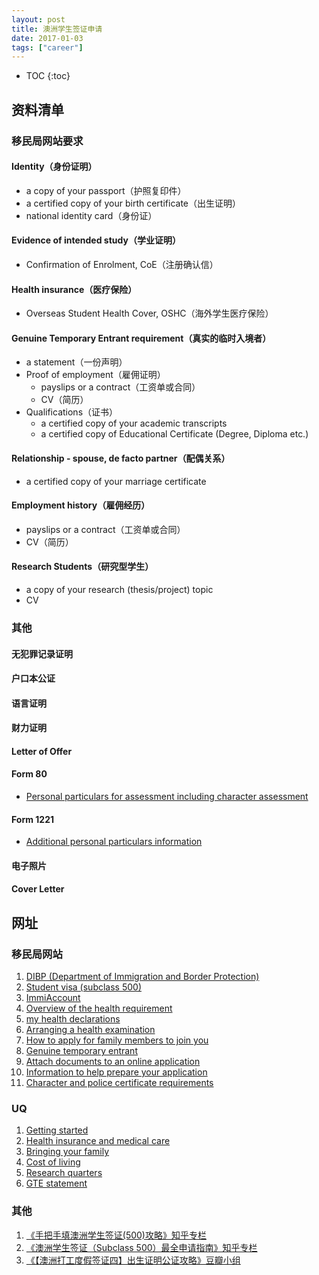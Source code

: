 ```yaml
---
layout: post
title: 澳洲学生签证申请
date: 2017-01-03
tags: ["career"]
---
```


* TOC
{:toc}

## 资料清单

### 移民局网站要求

#### Iden​tity​（身份证明）

- a copy of your passport（护照复印件）
- a certified copy of your birth certificate（出生证明）
- national identity card（身份证）

#### Evidence of intended study（学业证明）

- Confirmation of Enrolment, CoE（注册确认信）

#### Health insurance（医疗保险）

- Overseas Student Health Cover, OSHC（海外学生医疗保险）

#### Genuine Temporary Entrant requirement（真实的临时入境者）

- a statement（一份声明）
- Proof of employment（雇佣证明）
	- payslips or a contract（工资单或合同）
	- CV（简历）
- Qualifications（证书）
	- a certified copy of your academic transcripts
	- a certified copy of Educational Certificate (Degree, Diploma etc.) 

#### Relationship - spouse, de facto partner（配偶关系）

- a certified copy of your marriage certificate

#### Employment history（雇佣经历）

- payslips or a contract（工资单或合同）
- CV（简历）

#### Research Students（研究型学生）

- a copy of your research (thesis/project) topic
- CV

### 其他

#### 无犯罪记录证明

#### 户口本公证

#### 语言证明

#### 财力证明

#### Letter of Offer

#### Form 80

- [Personal particulars for assessment including character assessment](https://www.border.gov.au/Forms/Documents/80.pdf)

#### Form 1221

- [Additional personal particulars information](https://www.border.gov.au/FormsAndDocuments/Documents/1221.pdf)

#### 电子照片

#### Cover Letter

## 网址

### 移民局网站

1. [DIBP (Department of Immigration and Border Protection)](http://www.border.gov.au/)
2. 	[Student visa (subclass 500)](http://www.border.gov.au/Trav/Visa-1/500-)
3. [ImmiAccount](http://www.border.gov.au/Trav/Visa/Immi)
4. [Overview of the health requirement](http://www.border.gov.au/Trav/Visa/Heal/overview-of-the-health-requirement)
5. [my health declarations](http://www.border.gov.au/Trav/Visa/Heal/meeting-the-health-requirement/health-examinations/my-health-declarations)
6. [Arranging a health examination](http://www.border.gov.au/Trav/Visa/Heal/meeting-the-health-requirement/arranging-a-health-examination)
7. [How to apply for family members to join you](http://www.border.gov.au/Trav/Stud/Brin)
8. [Genuine temporary entrant](https://www.border.gov.au/Trav/Stud/More/Genuine-Temporary-Entrant)
9. [Attach documents to an online application](https://www.border.gov.au/Trav/Visa/Atta)
10. [Information to help prepare your application](https://www.border.gov.au/Trav/Visa/Info)
11. [Character and police certificate requirements](http://www.border.gov.au/Trav/Visa/Char)

### UQ

1. [Getting started](https://graduate-school.uq.edu.au/getting-started)
1. [Health insurance and medical care](https://future-students.uq.edu.au/international/health-insurance)
2. [Bringing your family](https://future-students.uq.edu.au/international/bringing-your-family)
3. [Cost of living](https://future-students.uq.edu.au/international/cost-living)
4. [Research quarters](https://graduate-school.uq.edu.au/research-quarters)
5. [GTE statement](https://future-students.uq.edu.au/files/3234/UQ_GTE_Statement_of_Purpose.pdf)


### 其他

1. [《手把手填澳洲学生签证(500)攻略》知乎专栏](https://zhuanlan.zhihu.com/p/22212766)
2. [《澳洲学生签证（Subclass 500）最全申请指南》知乎专栏](https://zhuanlan.zhihu.com/p/23656583)
3. [《【澳洲打工度假签证四】出生证明公证攻略》豆瓣小组](https://www.douban.com/group/topic/71347342/)